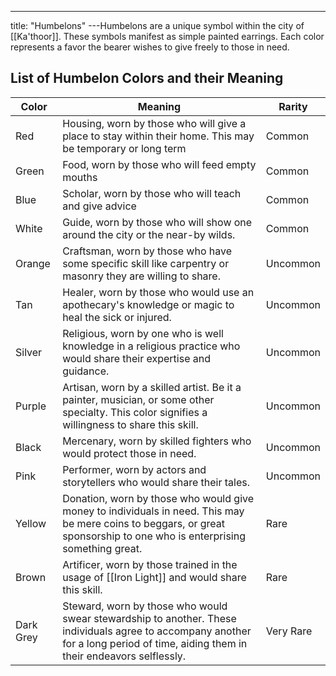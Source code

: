 ---
title: "Humbelons"
---Humbelons are a unique symbol within the city of [[Ka'thoor]]. These symbols manifest as simple painted earrings. Each color represents a favor the bearer wishes to give freely to those in need. 

## List of Humbelon Colors and their Meaning

| Color | Meaning | Rarity |
|-|-|-|
| Red | Housing, worn by those who will give a place to stay within their home. This may be temporary or long term | Common |
| Green | Food, worn by those who will feed empty mouths | Common |
| Blue | Scholar, worn by those who will teach and give advice | Common |
| White | Guide, worn by those who will show one around the city or the near-by wilds. | Common |
| Orange | Craftsman, worn by those who have some specific skill like carpentry or masonry they are willing to share. | Uncommon |
| Tan | Healer, worn by those who would use an apothecary's knowledge or magic to heal the sick or injured.| Uncommon |
| Silver | Religious, worn by one who is well knowledge in a religious practice who would share their expertise and guidance. | Uncommon |
| Purple | Artisan, worn by a skilled artist. Be it a painter, musician, or some other specialty. This color signifies a willingness to share this skill. | Uncommon |
| Black | Mercenary, worn by skilled fighters who would protect those in need. | Uncommon |
| Pink | Performer, worn by actors and storytellers who would share their tales. | Uncommon |
| Yellow | Donation, worn by those who would give money to individuals in need. This may be mere coins to beggars, or great sponsorship to one who is enterprising something great. | Rare |
| Brown | Artificer, worn by those trained in the usage of [[Iron Light]] and would share this skill. | Rare |
| Dark Grey | Steward, worn by those who would swear stewardship to another. These individuals agree to accompany another for a long period of time, aiding them in their endeavors selflessly.  | Very Rare |
